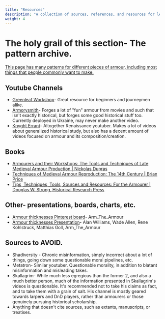 ```yaml
---
title: "Resources"
description: "A collection of sources, references, and resources for learning."
weight: 4
---
```

# The holy grail of this section- The pattern archive.
[This page has many patterns for different pieces of armour, including most things that people commonly want to make.](https://www.armourarchive.org/patterns/)
## Youtube Channels
* [Greenleaf Workshop](https://www.youtube.com/@GreenleafWorkshop)- Great resource for beginners and journeymen alike.
* [Armorysmith](https://www.youtube.com/@howtomakearmor)- Forges a lot of "fun" armour from movies and such that isn't exactly historical, but forges some good historical stuff too. Currently deployed in Ukraine, may never make another video.
* [Knyght Errant](https://www.youtube.com/channel/UC1T4KJG1L_kTrP9RcdU5Csw)- Altogether Renaissance youtuber. Makes a lot of videos about generalized historical study, but also has a decent amount of videos focused on armour and its composition/creation.
## Books
* [Armourers and their Workshops: The Tools and Techniques of Late Medieval Armour Production | Nickolas Dupras](https://etheses.whiterose.ac.uk/4376/)
* [Techniques of Medieval Armour Reproduction: The 14th Century | Brian Price](https://www.dropbox.com/s/p7x4jre1twcdyc5/Techniques%20of%20Medieval%20Armour%20Reproduction%20The%2014th%20Century%20by%20Brian%20R.%20Price%20(z-lib.org).pdf?dl=0)
* [Tips, Techniques, Tools, Sources and Resources: For the Armourer | Douglas W. Strong, Historical Research Press](https://www.dropbox.com/scl/fi/hspwr5ey4s8kqbiu0vr7j/armourer.pdf?rlkey=ht551gbrek66gwpkg0qirp2i9&dl=0)
## Other- presentations, boards, charts, etc.
* [Armour thicknesses Pinterest board](https://www.pinterest.com/Arm_the_Armour/armor-thickness-measurements/?invite_code=18afe9f65b0d4b158e3ff77737362b88&sender=526358412607404173)- Arm_The_Armour
* [Armour thicknesses Presentation](https://docs.google.com/presentation/d/1DLlrwJV7mx6-fZjQxfI5Yo7e-gOObpcxkDfSQ70MauQ/edit#slide=id.p)- Alan Williams, Wade Allen, Rene Kohlstruck, Matthias Goll, Arm_The_Armour
## Sources to AVOID.
* Shadiversity - Chronic misinformation, simply incorrect about a lot of things, going down some questionable moral pipelines, etc.
* Metatron- Similar youtuber. Questionable morality, in addition to blatant misinformation and misleading takes.
* Skallagrim- While much less egregious than the former 2, and also a much better person, much of the information presented in Skallagrim's videos is questionable. It's recommended not to take his claims as fact, and to take them with a grain of salt. His channel is mostly geared towards larpers and DnD players, rather than armourers or those genuinely pursuing historical scholarship.
* Anything that doesn't cite sources, such as extants, manuscripts, or treatises.

